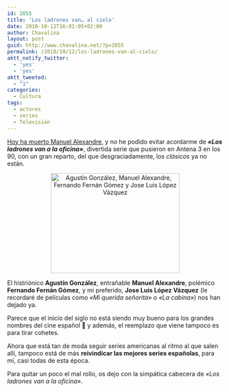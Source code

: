 ```yaml
---
id: 2055
title: 'Los ladrones van… al cielo'
date: 2010-10-12T16:01:05+02:00
author: Chavalina
layout: post
guid: http://www.chavalina.net/?p=2055
permalink: /2010/10/12/los-ladrones-van-al-cielo/
aktt_notify_twitter:
  - 'yes'
  - 'yes'
aktt_tweeted:
  - "1"
categories:
  - Cultura
tags:
  - actores
  - series
  - Televisión
---
```

[Hoy ha muerto Manuel Alexandre](http://www.vayatele.com/profesionales/fallece-el-actor-manuel-alexandre), y no he podido evitar acordarme de **_«Los ladrones van a la oficina»_**, divertida serie que pusieron en Antena 3 en los 90, con un gran reparto, del que desgraciadamente, los _clásicos_ ya no están.

<p style="text-align: center;">
  <img class="aligncenter" title="Parte del reparto de Los ladrones van a la oficina" src="http://www.chavalina.net/imagenes/2010/10/ladrones.jpg" alt="Agustín González, Manuel Alexandre, Fernando Fernán Gómez y Jose Luis López Vázquez" width="300" height="233" />
</p>

El histriónico **Agustín González**, entrañable **Manuel Alexandre**, polémico **Fernando Fernán Gómez**, y mi preferido, **Jose Luis López Vázquez** (le recordaré de películas como _«Mi querida señorita»_ o _«La cabina»_) nos han dejado ya.

Parece que el inicio del siglo no está siendo muy bueno para los grandes nombres del cine español 🙁 y además, el reemplazo que viene tampoco es para tirar cohetes.

Ahora que está tan de moda seguir series americanas al ritmo al que salen allí, tampoco está de más **reivindicar las mejores series españolas**, para mí, casi todas de esta época.

Para quitar un poco el mal rollo, os dejo con la simpática cabecera de _«Los ladrones van a la oficina»_.

<object classid="clsid:d27cdb6e-ae6d-11cf-96b8-444553540000" width="560" height="445" codebase="http://download.macromedia.com/pub/shockwave/cabs/flash/swflash.cab#version=6,0,40,0"><param name="allowFullScreen" value="true" /><param name="allowscriptaccess" value="always" /><param name="src" value="http://www.youtube.com/v/JHeTfUdLjl8?fs=1&amp;hl=es_ES&amp;rel=0" /><param name="allowfullscreen" value="true" /><embed type="application/x-shockwave-flash" width="560" height="445" src="http://www.youtube.com/v/JHeTfUdLjl8?fs=1&amp;hl=es_ES&amp;rel=0" allowscriptaccess="always" allowfullscreen="true"></object>